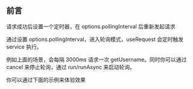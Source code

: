 <script setup>
  import Polling from './demos/polling.vue'
</script>

## 前言

请求成功后设置一个定时器，在 options.pollingInterval 后重新发起请求

通过设置 options.pollingInterval，进入轮询模式，useRequest 会定时触发 service 执行。

例如上面的场景，会每隔 3000ms 请求一次 getUsername。同时你可以通过 cancel 来停止轮询，通过 run/runAsync 来启动轮询。

你可以通过下面的示例来体验效果

<Polling />
